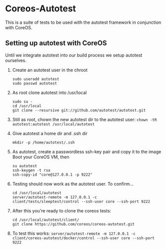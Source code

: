 Coreos-Autotest
===============

This is a suite of tests to be used with the autotest framework in conjunction with CoreOS.

Setting up autotest with CoreOS
-------------------------------
Until we integrate autotest into our build process we setup autotest ourselves.

1. Create an autotest user in the chroot
	```
	sudo useradd autotest
	sudo passwd autotest
	```

2. As root clone autotest into /usr/local
	```
	sudo su -
	cd /usr/local
	git clone --resursive git://github.com/autotest/autotest.git
	```

3. Still as root, chown the new autotest dir to the autotest user:
	`chown -tR autotest:autotest /usr/local/autotest`

4. Give autotest a home dir and .ssh dir

	`mkdir -p /home/autotest/.ssh`

5. As autotest, create a passwordless ssh-key pair and copy it to the image
   	Boot your CoreOS VM, then
	```
	su autotest
	ssh-keygen -t rsa
	ssh-copy-id "core@127.0.0.1 -p 9222"
	```

6. Testing should now work as the autotest user.  To confirm...
	```
	cd /usr/local/autotest
	server/autotest-remote -m 127.0.0.1 -c client/tests/sleeptest/control --ssh-user core --ssh-port 9222
	```

7. After this you're ready to clone the coreos tests:
	```
	cd /usr/local/autotest/client/
	git clone https://github.com/coreos/coreos-autotest.git
	```

8. To test this works:
	`server/autotest-remote -m 127.0.0.1 -c client/coreos-autotest/docker/control --ssh-user core --ssh-port 9222`

